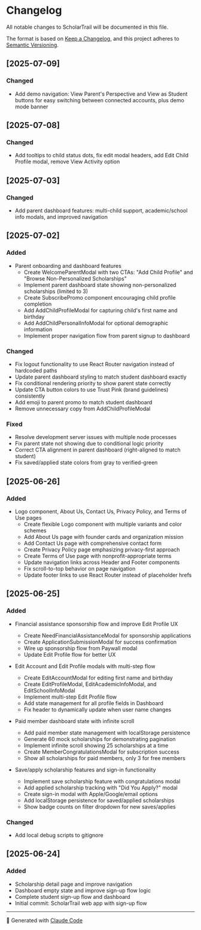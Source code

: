 # Changelog

All notable changes to ScholarTrail will be documented in this file.

The format is based on [Keep a Changelog](https://keepachangelog.com/en/1.0.0/),
and this project adheres to [Semantic Versioning](https://semver.org/spec/v2.0.0.html).

## [2025-07-09]

### Changed
- Add demo navigation: View Parent's Perspective and View as Student buttons for easy switching between connected accounts, plus demo mode banner

## [2025-07-08]

### Changed
- Add tooltips to child status dots, fix edit modal headers, add Edit Child Profile modal, remove View Activity option

## [2025-07-03]

### Changed
- Add parent dashboard features: multi-child support, academic/school info modals, and improved navigation

## [2025-07-02]

### Added
- Parent onboarding and dashboard features
  - Create WelcomeParentModal with two CTAs: "Add Child Profile" and "Browse Non-Personalized Scholarships"
  - Implement parent dashboard state showing non-personalized scholarships (limited to 3)
  - Create SubscribePromo component encouraging child profile completion
  - Add AddChildProfileModal for capturing child's first name and birthday
  - Add AddChildPersonalInfoModal for optional demographic information
  - Implement proper navigation flow from parent signup to dashboard

### Changed
- Fix logout functionality to use React Router navigation instead of hardcoded paths
- Update parent dashboard styling to match student dashboard exactly
- Fix conditional rendering priority to show parent state correctly
- Update CTA button colors to use Trust Pink (brand guidelines) consistently
- Add emoji to parent promo to match student dashboard
- Remove unnecessary copy from AddChildProfileModal

### Fixed
- Resolve development server issues with multiple node processes
- Fix parent state not showing due to conditional logic priority
- Correct CTA alignment in parent dashboard (right-aligned to match student)
- Fix saved/applied state colors from gray to verified-green

## [2025-06-26]

### Added
- Logo component, About Us, Contact Us, Privacy Policy, and Terms of Use pages
  - Create flexible Logo component with multiple variants and color schemes
  - Add About Us page with founder cards and organization mission
  - Add Contact Us page with comprehensive contact form
  - Create Privacy Policy page emphasizing privacy-first approach
  - Create Terms of Use page with nonprofit-appropriate terms
  - Update navigation links across Header and Footer components
  - Fix scroll-to-top behavior on page navigation
  - Update footer links to use React Router instead of placeholder hrefs

## [2025-06-25]

### Added
- Financial assistance sponsorship flow and improve Edit Profile UX
  - Create NeedFinancialAssistanceModal for sponsorship applications
  - Create ApplicationSubmissionModal for success confirmation
  - Wire up sponsorship flow from Paywall modal
  - Update Edit Profile flow for better UX

- Edit Account and Edit Profile modals with multi-step flow
  - Create EditAccountModal for editing first name and birthday
  - Create EditProfileModal, EditAcademicInfoModal, and EditSchoolInfoModal
  - Implement multi-step Edit Profile flow
  - Add state management for all profile fields in Dashboard
  - Fix header to dynamically update when user name changes

- Paid member dashboard state with infinite scroll
  - Add paid member state management with localStorage persistence
  - Generate 60 mock scholarships for demonstrating pagination
  - Implement infinite scroll showing 25 scholarships at a time
  - Create MemberCongratulationsModal for subscription success
  - Show all scholarships for paid members, only 3 for free members

- Save/apply scholarship features and sign-in functionality
  - Implement save scholarship feature with congratulations modal
  - Add applied scholarship tracking with "Did You Apply?" modal
  - Create sign-in modal with Apple/Google/email options
  - Add localStorage persistence for saved/applied scholarships
  - Show badge counts on filter dropdown for new saves/applies

### Changed
- Add local debug scripts to gitignore

## [2025-06-24]

### Added
- Scholarship detail page and improve navigation
- Dashboard empty state and improve sign-up flow logic
- Complete student sign-up flow and dashboard
- Initial commit: ScholarTrail web app with sign-up flow

---

🤖 Generated with [Claude Code](https://claude.ai/code)
